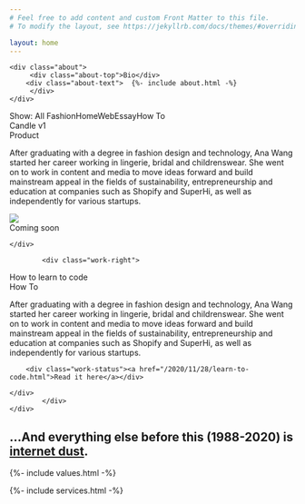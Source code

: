 ```yaml
---
# Feel free to add content and custom Front Matter to this file.
# To modify the layout, see https://jekyllrb.com/docs/themes/#overriding-theme-defaults

layout: home
---
```


<div class="home-wrapper">
    <div class="home home-text">
     
       
    <div class="about">
         <div class="about-top">Bio</div>
        <div class="about-text">  {%- include about.html -%}
         </div>
    </div>
  <div class="index">Show: <span class="selected">All</span>
    <span>Fashion</span><span>Home</span><span>Web</span><span>Essay</span><span>How To</span>
    </div>
   <div class="work">
  

  <div class="work-left">
    <div class="project">
        <div class="work-top">
            <div>Candle v1</div>
            <div class="work-top-right">Product</div>
        </div>
        <p>After graduating with a degree in fashion design and technology, Ana Wang started her career working in lingerie, bridal and childrenswear. She went on to work in content and media to move ideas forward and build mainstream appeal in the fields of sustainability, entrepreneurship and education at companies such as Shopify and SuperHi, as well as independently for various startups. </p>
        <img src="http://localhost:4000/assets/img/flower.jpg">
        <div class="work-status">Coming soon</div>
      
    </div>

</div>
            
            <div class="work-right">
<div class="project writing">
        <div class="work-top">
            <div>How to learn to code</div>
            <div class="work-top-right">How To</div>
        </div>
        <p>After graduating with a degree in fashion design and technology, Ana Wang started her career working in lingerie, bridal and childrenswear. She went on to work in content and media to move ideas forward and build mainstream appeal in the fields of sustainability, entrepreneurship and education at companies such as Shopify and SuperHi, as well as independently for various startups. </p>
      
        <div class="work-status"><a href="/2020/11/28/learn-to-code.html">Read it here</a></div>
      
    </div>
            </div>
    </div>



<div class="footer"><h2>...And everything else before this (1988-2020) is <a href="/archives">internet dust</a>.</h2></div>


 {%- include values.html -%}

  {%- include services.html -%}

</div>



